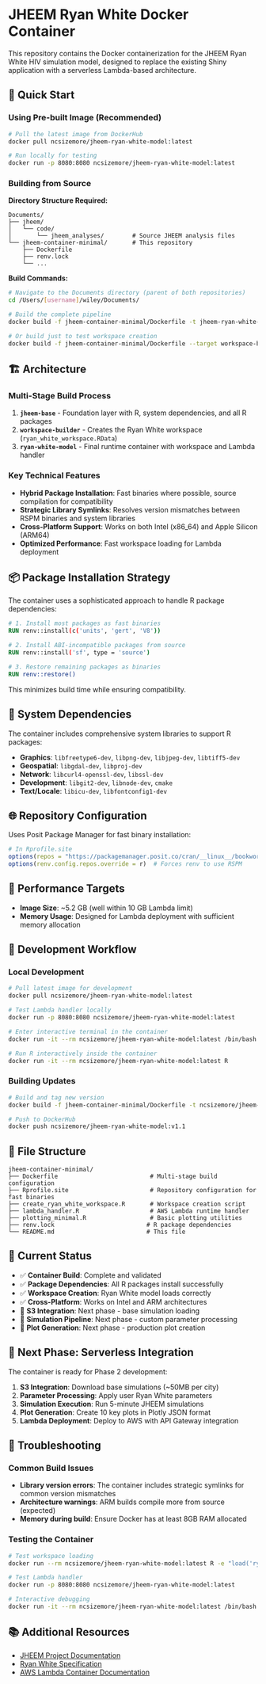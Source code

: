 # JHEEM Ryan White Docker Container

This repository contains the Docker containerization for the JHEEM Ryan White HIV simulation model, designed to replace the existing Shiny application with a serverless Lambda-based architecture.

## 🚀 Quick Start

### Using Pre-built Image (Recommended)
```bash
# Pull the latest image from DockerHub
docker pull ncsizemore/jheem-ryan-white-model:latest

# Run locally for testing
docker run -p 8080:8080 ncsizemore/jheem-ryan-white-model:latest
```

### Building from Source

**Directory Structure Required:**
```
Documents/
├── jheem/
│   └── code/
│       └── jheem_analyses/        # Source JHEEM analysis files
└── jheem-container-minimal/       # This repository
    ├── Dockerfile
    ├── renv.lock
    └── ...
```

**Build Commands:**
```bash
# Navigate to the Documents directory (parent of both repositories)
cd /Users/[username]/wiley/Documents/

# Build the complete pipeline
docker build -f jheem-container-minimal/Dockerfile -t jheem-ryan-white-model .

# Or build just to test workspace creation
docker build -f jheem-container-minimal/Dockerfile --target workspace-builder -t workspace-test .
```

## 🏗️ Architecture

### Multi-Stage Build Process

1. **`jheem-base`** - Foundation layer with R, system dependencies, and all R packages
2. **`workspace-builder`** - Creates the Ryan White workspace (`ryan_white_workspace.RData`)
3. **`ryan-white-model`** - Final runtime container with workspace and Lambda handler

### Key Technical Features

- **Hybrid Package Installation**: Fast binaries where possible, source compilation for compatibility
- **Strategic Library Symlinks**: Resolves version mismatches between RSPM binaries and system libraries
- **Cross-Platform Support**: Works on both Intel (x86_64) and Apple Silicon (ARM64)
- **Optimized Performance**: Fast workspace loading for Lambda deployment

## 📦 Package Installation Strategy

The container uses a sophisticated approach to handle R package dependencies:

```dockerfile
# 1. Install most packages as fast binaries
RUN renv::install(c('units', 'gert', 'V8'))

# 2. Install ABI-incompatible packages from source  
RUN renv::install('sf', type = 'source')

# 3. Restore remaining packages as binaries
RUN renv::restore()
```

This minimizes build time while ensuring compatibility.

## 🔧 System Dependencies

The container includes comprehensive system libraries to support R packages:

- **Graphics**: `libfreetype6-dev`, `libpng-dev`, `libjpeg-dev`, `libtiff5-dev`
- **Geospatial**: `libgdal-dev`, `libproj-dev` 
- **Network**: `libcurl4-openssl-dev`, `libssl-dev`
- **Development**: `libgit2-dev`, `libnode-dev`, `cmake`
- **Text/Locale**: `libicu-dev`, `libfontconfig1-dev`

## 🌐 Repository Configuration

Uses Posit Package Manager for fast binary installation:

```r
# In Rprofile.site
options(repos = "https://packagemanager.posit.co/cran/__linux__/bookworm/latest")
options(renv.config.repos.override = r)  # Forces renv to use RSPM
```

## 🎯 Performance Targets

- **Image Size**: ~5.2 GB (well within 10 GB Lambda limit)
- **Memory Usage**: Designed for Lambda deployment with sufficient memory allocation

## 🔄 Development Workflow

### Local Development
```bash
# Pull latest image for development
docker pull ncsizemore/jheem-ryan-white-model:latest

# Test Lambda handler locally
docker run -p 8080:8080 ncsizemore/jheem-ryan-white-model:latest

# Enter interactive terminal in the container
docker run -it --rm ncsizemore/jheem-ryan-white-model:latest /bin/bash

# Run R interactively inside the container
docker run -it --rm ncsizemore/jheem-ryan-white-model:latest R
```

### Building Updates
```bash
# Build and tag new version
docker build -f jheem-container-minimal/Dockerfile -t ncsizemore/jheem-ryan-white-model:v1.1 .

# Push to DockerHub
docker push ncsizemore/jheem-ryan-white-model:v1.1
```

## 📁 File Structure

```
jheem-container-minimal/
├── Dockerfile                          # Multi-stage build configuration
├── Rprofile.site                       # Repository configuration for fast binaries
├── create_ryan_white_workspace.R       # Workspace creation script
├── lambda_handler.R                    # AWS Lambda runtime handler
├── plotting_minimal.R                  # Basic plotting utilities
├── renv.lock                          # R package dependencies
└── README.md                          # This file
```

## 🚧 Current Status

- ✅ **Container Build**: Complete and validated
- ✅ **Package Dependencies**: All R packages install successfully  
- ✅ **Workspace Creation**: Ryan White model loads correctly
- ✅ **Cross-Platform**: Works on Intel and ARM architectures
- 🚧 **S3 Integration**: Next phase - base simulation loading
- 🚧 **Simulation Pipeline**: Next phase - custom parameter processing
- 🚧 **Plot Generation**: Next phase - production plot creation

## 🎯 Next Phase: Serverless Integration

The container is ready for Phase 2 development:

1. **S3 Integration**: Download base simulations (~50MB per city)
2. **Parameter Processing**: Apply user Ryan White parameters
3. **Simulation Execution**: Run 5-minute JHEEM simulations  
4. **Plot Generation**: Create 10 key plots in Plotly JSON format
5. **Lambda Deployment**: Deploy to AWS with API Gateway integration

## 🐛 Troubleshooting

### Common Build Issues

- **Library version errors**: The container includes strategic symlinks for common version mismatches
- **Architecture warnings**: ARM builds compile more from source (expected)
- **Memory during build**: Ensure Docker has at least 8GB RAM allocated

### Testing the Container

```bash
# Test workspace loading
docker run --rm ncsizemore/jheem-ryan-white-model:latest R -e "load('ryan_white_workspace.RData'); cat('Objects:', length(ls()))"

# Test Lambda handler
docker run -p 8080:8080 ncsizemore/jheem-ryan-white-model:latest

# Interactive debugging
docker run -it --rm ncsizemore/jheem-ryan-white-model:latest /bin/bash
```

## 📚 Additional Resources

- [JHEEM Project Documentation](link-to-docs)
- [Ryan White Specification](link-to-specification)
- [AWS Lambda Container Documentation](https://docs.aws.amazon.com/lambda/latest/dg/images-create.html)
